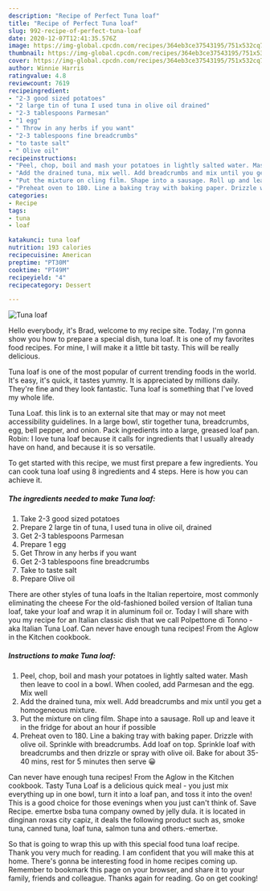 ```yaml
---
description: "Recipe of Perfect Tuna loaf"
title: "Recipe of Perfect Tuna loaf"
slug: 992-recipe-of-perfect-tuna-loaf
date: 2020-12-07T12:41:35.576Z
image: https://img-global.cpcdn.com/recipes/364eb3ce37543195/751x532cq70/tuna-loaf-recipe-main-photo.jpg
thumbnail: https://img-global.cpcdn.com/recipes/364eb3ce37543195/751x532cq70/tuna-loaf-recipe-main-photo.jpg
cover: https://img-global.cpcdn.com/recipes/364eb3ce37543195/751x532cq70/tuna-loaf-recipe-main-photo.jpg
author: Winnie Harris
ratingvalue: 4.8
reviewcount: 7619
recipeingredient:
- "2-3 good sized potatoes"
- "2 large tin of tuna I used tuna in olive oil drained"
- "2-3 tablespoons Parmesan"
- "1 egg"
- " Throw in any herbs if you want"
- "2-3 tablespoons fine breadcrumbs"
- "to taste salt"
- " Olive oil"
recipeinstructions:
- "Peel, chop, boil and mash your potatoes in lightly salted water. Mash then leave to cool in a bowl. When cooled, add Parmesan and the egg. Mix well"
- "Add the drained tuna, mix well. Add breadcrumbs and mix until you get a homogeneous mixture."
- "Put the mixture on cling film. Shape into a sausage. Roll up and leave it in the fridge for about an hour if possible"
- "Preheat oven to 180. Line a baking tray with baking paper. Drizzle with olive oil. Sprinkle with breadcrumbs. Add loaf on top. Sprinkle loaf with breadcrumbs and then drizzle or spray with olive oil. Bake for about 35-40 mins, rest for 5 minutes then serve 😀"
categories:
- Recipe
tags:
- tuna
- loaf

katakunci: tuna loaf 
nutrition: 193 calories
recipecuisine: American
preptime: "PT30M"
cooktime: "PT49M"
recipeyield: "4"
recipecategory: Dessert

---
```



![Tuna loaf](https://img-global.cpcdn.com/recipes/364eb3ce37543195/751x532cq70/tuna-loaf-recipe-main-photo.jpg)

Hello everybody, it's Brad, welcome to my recipe site. Today, I'm gonna show you how to prepare a special dish, tuna loaf. It is one of my favorites food recipes. For mine, I will make it a little bit tasty. This will be really delicious.

Tuna loaf is one of the most popular of current trending foods in the world. It's easy, it's quick, it tastes yummy. It is appreciated by millions daily. They're fine and they look fantastic. Tuna loaf is something that I've loved my whole life.

Tuna Loaf. this link is to an external site that may or may not meet accessibility guidelines. In a large bowl, stir together tuna, breadcrumbs, egg, bell pepper, and onion. Pack ingredients into a large, greased loaf pan. Robin: I love tuna loaf because it calls for ingredients that I usually already have on hand, and because it is so versatile.


To get started with this recipe, we must first prepare a few ingredients. You can cook tuna loaf using 8 ingredients and 4 steps. Here is how you can achieve it.

<!--inarticleads1-->

##### The ingredients needed to make Tuna loaf:

1. Take 2-3 good sized potatoes
1. Prepare 2 large tin of tuna, I used tuna in olive oil, drained
1. Get 2-3 tablespoons Parmesan
1. Prepare 1 egg
1. Get  Throw in any herbs if you want
1. Get 2-3 tablespoons fine breadcrumbs
1. Take to taste salt
1. Prepare  Olive oil


There are other styles of tuna loafs in the Italian repertoire, most commonly eliminating the cheese For the old-fashioned boiled version of Italian tuna loaf, take your loaf and wrap it in aluminum foil or. Today I will share with you my recipe for an Italian classic dish that we call Polpettone di Tonno - aka Italian Tuna Loaf. Can never have enough tuna recipes! From the Aglow in the Kitchen cookbook. 

<!--inarticleads2-->

##### Instructions to make Tuna loaf:

1. Peel, chop, boil and mash your potatoes in lightly salted water. Mash then leave to cool in a bowl. When cooled, add Parmesan and the egg. Mix well
1. Add the drained tuna, mix well. Add breadcrumbs and mix until you get a homogeneous mixture.
1. Put the mixture on cling film. Shape into a sausage. Roll up and leave it in the fridge for about an hour if possible
1. Preheat oven to 180. Line a baking tray with baking paper. Drizzle with olive oil. Sprinkle with breadcrumbs. Add loaf on top. Sprinkle loaf with breadcrumbs and then drizzle or spray with olive oil. Bake for about 35-40 mins, rest for 5 minutes then serve 😀


Can never have enough tuna recipes! From the Aglow in the Kitchen cookbook. Tasty Tuna Loaf is a delicious quick meal - you just mix everything up in one bowl, turn it into a loaf pan, and toss it into the oven! This is a good choice for those evenings when you just can&#39;t think of. Save Recipe. emertxe bsba tuna company owned by jelly dula. it is located in dinginan roxas city capiz, it deals the following product such as, smoke tuna, canned tuna, loaf tuna, salmon tuna and others.-emertxe. 

So that is going to wrap this up with this special food tuna loaf recipe. Thank you very much for reading. I am confident that you will make this at home. There's gonna be interesting food in home recipes coming up. Remember to bookmark this page on your browser, and share it to your family, friends and colleague. Thanks again for reading. Go on get cooking!
